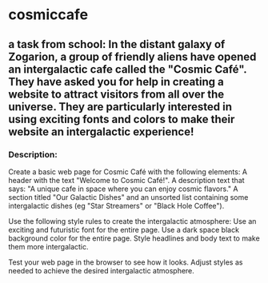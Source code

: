 # cosmiccafe
## a task from school: In the distant galaxy of Zogarion, a group of friendly aliens have opened an intergalactic cafe called the "Cosmic Café". They have asked you for help in creating a website to attract visitors from all over the universe. They are particularly interested in using exciting fonts and colors to make their website an intergalactic experience!
### Description:
Create a basic web page for Cosmic Café with the following elements:
 A header with the text "Welcome to Cosmic Café!".
 A description text that says: "A unique cafe in space where you can enjoy cosmic flavors."
 A section titled "Our Galactic Dishes" and an unsorted list containing some intergalactic dishes (eg "Star Streamers" or "Black Hole Coffee").

Use the following style rules to create the intergalactic atmosphere:
 Use an exciting and futuristic font for the entire page.
 Use a dark space black background color for the entire page.
 Style headlines and body text to make them more intergalactic.

Test your web page in the browser to see how it looks. Adjust styles as needed to achieve the desired intergalactic atmosphere.
